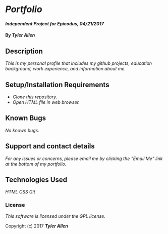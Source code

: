 # _Portfolio_

#### _Independent Project for Epicodus, 04/21/2017_

#### By _**Tyler Allen**_

## Description

_This is my personal profile that includes my github projects, education background, work experience, and information about me._

## Setup/Installation Requirements

* _Clone this repository._
* _Open HTML file in web browser._

## Known Bugs

_No known bugs._

## Support and contact details

_For any issues or concerns, please email me by clicking the "Email Me" link at the bottom of my portfolio._

## Technologies Used

_HTML
  CSS
  Git_

### License

*This software is licensed under the GPL license.*

Copyright (c) 2017 **_Tyler Allen_**

